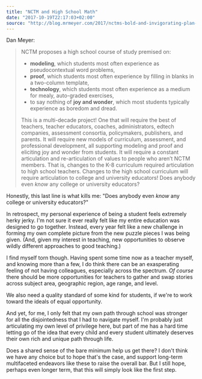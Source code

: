 ```yaml
---
title: "NCTM and High School Math"
date: "2017-10-19T22:17:03+02:00"
source: "http://blog.mrmeyer.com/2017/nctms-bold-and-invigorating-plan-for-high-school-mathematics/"
---
```


Dan Meyer:

> NCTM proposes a high school course of study premised on:
> 
> - **modeling**, which students most often experience as pseudocontextual word problems,
> - **proof**, which students most often experience by filling in blanks in a two-column template,
> - **technology**, which students most often experience as a medium for mealy, auto-graded exercises,
> - to say nothing of **joy and wonder**, which most students typically experience as boredom and dread.
> 
> This is a multi-decade project! One that will require the best of teachers, teacher educators, coaches, administrators, edtech companies, assessment consortia, policymakers, publishers, and parents. It will require new models of curriculum, assessment, and professional development, all supporting modeling and proof and eliciting joy and wonder from students. It will require a constant articulation and re-articulation of values to people who aren’t NCTM members. That is, changes to the K-8 curriculum required articulation to high school teachers. Changes to the high school curriculum will require articulation to college and university educators! Does anybody even *know* any college or university educators?

Honestly, this last line is what kills me: "Does anybody even *know* any college or university educators?"

In retrospect, my personal experience of being a student feels extremely herky jerky. I'm not sure it ever really felt like my entire education was designed to go together. Instead, every year felt like a new challenge in forming my own complete picture from the new puzzle pieces I was being given. (And, given my interest in teaching, new opportunities to observe wildly different approaches to good teaching.)

I find myself torn though. Having spent some time now as a teacher myself, and knowing more than a few, I do think there can be an exasperating feeling of not having colleagues, especially across the spectrum. *Of course* there should be more opportunities for teachers to gather and swap stories across subject area, geographic region, age range, and level.

We also need a quality standard of some kind for students, if we're to work toward the ideals of equal opportunity.

And yet, for me, I only felt that my own path through school was stronger for all the disjointedness that I had to navigate myself. I'm probably just articulating my own level of privilege here, but part of me has a hard time letting go of the idea that every child and every student ultimately deserves their own rich and unique path through life.

Does a shared sense of the bare minimum help us get there? I don't think we have any choice but to hope that's the case, and support long-term multifaceted endeavors like these to raise the overall bar. But I still hope, perhaps even longer term, that this will simply look like the first step.
